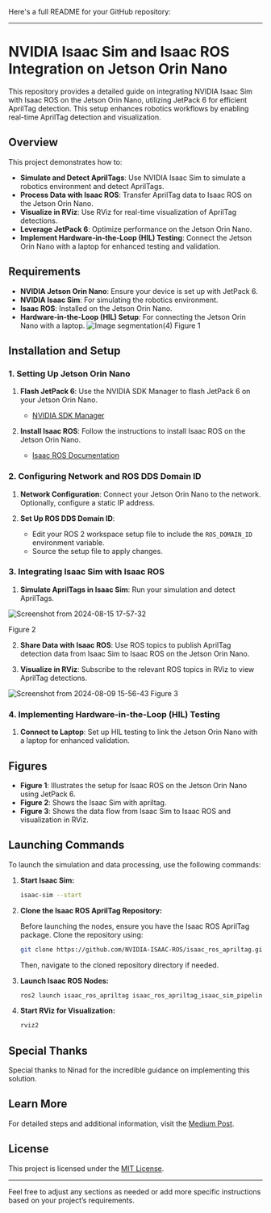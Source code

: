 Here's a full README for your GitHub repository:

---

# NVIDIA Isaac Sim and Isaac ROS Integration on Jetson Orin Nano

This repository provides a detailed guide on integrating NVIDIA Isaac Sim with Isaac ROS on the Jetson Orin Nano, utilizing JetPack 6 for efficient AprilTag detection. This setup enhances robotics workflows by enabling real-time AprilTag detection and visualization.

## Overview

This project demonstrates how to:

- **Simulate and Detect AprilTags**: Use NVIDIA Isaac Sim to simulate a robotics environment and detect AprilTags.
- **Process Data with Isaac ROS**: Transfer AprilTag data to Isaac ROS on the Jetson Orin Nano.
- **Visualize in RViz**: Use RViz for real-time visualization of AprilTag detections.
- **Leverage JetPack 6**: Optimize performance on the Jetson Orin Nano.
- **Implement Hardware-in-the-Loop (HIL) Testing**: Connect the Jetson Orin Nano with a laptop for enhanced testing and validation.

## Requirements

- **NVIDIA Jetson Orin Nano**: Ensure your device is set up with JetPack 6.
- **NVIDIA Isaac Sim**: For simulating the robotics environment.
- **Isaac ROS**: Installed on the Jetson Orin Nano.
- **Hardware-in-the-Loop (HIL) Setup**: For connecting the Jetson Orin Nano with a laptop.
  ![Image segmentation(4)](https://github.com/user-attachments/assets/4bc1b81a-ce2f-44b8-9e28-24491ab53482)
                                        Figure 1
## Installation and Setup

### 1. Setting Up Jetson Orin Nano

1. **Flash JetPack 6**: Use the NVIDIA SDK Manager to flash JetPack 6 on your Jetson Orin Nano.
   - [NVIDIA SDK Manager](https://developer.nvidia.com/sdk-manager)

2. **Install Isaac ROS**: Follow the instructions to install Isaac ROS on the Jetson Orin Nano.
   - [Isaac ROS Documentation](https://nvidia-isaac-ros.github.io/)

### 2. Configuring Network and ROS DDS Domain ID

1. **Network Configuration**: Connect your Jetson Orin Nano to the network. Optionally, configure a static IP address.

2. **Set Up ROS DDS Domain ID**:
   - Edit your ROS 2 workspace setup file to include the `ROS_DOMAIN_ID` environment variable.
   - Source the setup file to apply changes.

### 3. Integrating Isaac Sim with Isaac ROS

1. **Simulate AprilTags in Isaac Sim**: Run your simulation and detect AprilTags.
   
![Screenshot from 2024-08-15 17-57-32](https://github.com/user-attachments/assets/33b7a741-7ee2-4ea6-b493-fb1a80678122)

Figure 2

2. **Share Data with Isaac ROS**: Use ROS topics to publish AprilTag detection data from Isaac Sim to Isaac ROS on the Jetson Orin Nano.

3. **Visualize in RViz**: Subscribe to the relevant ROS topics in RViz to view AprilTag detections.

![Screenshot from 2024-08-09 15-56-43](https://github.com/user-attachments/assets/3730ff97-e2ed-4e6a-847e-9223753c9026)
                                    Figure 3
### 4. Implementing Hardware-in-the-Loop (HIL) Testing

1. **Connect to Laptop**: Set up HIL testing to link the Jetson Orin Nano with a laptop for enhanced validation.

## Figures

- **Figure 1**: Illustrates the setup for Isaac ROS on the Jetson Orin Nano using JetPack 6.
- **Figure 2**: Shows the Isaac Sim with apriltag.
- **Figure 3**: Shows the data flow from Isaac Sim to Isaac ROS and visualization in RViz.

## Launching Commands

To launch the simulation and data processing, use the following commands:

1. **Start Isaac Sim:**
    ```bash
    isaac-sim --start
    ```

2. **Clone the Isaac ROS AprilTag Repository:**

    Before launching the nodes, ensure you have the Isaac ROS AprilTag package. Clone the repository using:
    ```bash
    git clone https://github.com/NVIDIA-ISAAC-ROS/isaac_ros_apriltag.git
    ```
    Then, navigate to the cloned repository directory if needed.

3. **Launch Isaac ROS Nodes:**
    ```bash
    ros2 launch isaac_ros_apriltag isaac_ros_apriltag_isaac_sim_pipeline.launch.py
    ```

4. **Start RViz for Visualization:**
    ```bash
    rviz2
    ```




## Special Thanks

Special thanks to Ninad for the incredible guidance on implementing this solution.

## Learn More

For detailed steps and additional information, visit the [Medium Post](https://medium.com/@kabilankb2003/hardware-in-the-loop-with-nvidia-jetson-orin-nano-using-isaac-sim-and-isaac-ros-apriltag-a59d78a7f146).

## License

This project is licensed under the [MIT License](LICENSE).

---

Feel free to adjust any sections as needed or add more specific instructions based on your project’s requirements.
